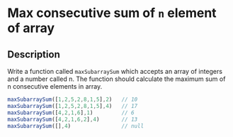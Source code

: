 # Max consecutive sum of `n` element of array

## Description
Write a function called `maxSubarraySum` which accepts an array of integers and a number called n. The function should calculate the maximum sum of n consecutive elements in array.

```js
maxSubarraySum([1,2,5,2,8,1,5],2)   // 10
maxSubarraySum([1,2,5,2,8,1,5],4)   // 17
maxSubarraySum([4,2,1,6],1)         // 6
maxSubarraySum([4,2,1,6,2],4)       // 13
maxSubarraySum([],4)                // null
```